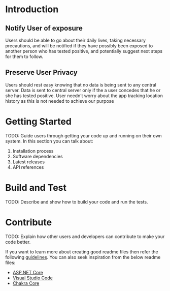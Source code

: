 # Introduction 
## Notify User of exposure
Users should be able to go about their daily lives, taking necessary precautions, and will be notified if they have possibly been exposed to another person who has tested positive, and potentially suggest next steps for them to follow.
## Preserve User Privacy
Users should rest easy knowing that no data is being sent to any central server. Data is sent to central server only if the a user concedes that he or she has tested positive. User needn’t worry about the app tracking location history as this is not needed to achieve our purpose


# Getting Started
TODO: Guide users through getting your code up and running on their own system. In this section you can talk about:
1.	Installation process
2.	Software dependencies
3.	Latest releases
4.	API references

# Build and Test
TODO: Describe and show how to build your code and run the tests. 

# Contribute
TODO: Explain how other users and developers can contribute to make your code better. 

If you want to learn more about creating good readme files then refer the following [guidelines](https://docs.microsoft.com/en-us/azure/devops/repos/git/create-a-readme?view=azure-devops). You can also seek inspiration from the below readme files:
- [ASP.NET Core](https://github.com/aspnet/Home)
- [Visual Studio Code](https://github.com/Microsoft/vscode)
- [Chakra Core](https://github.com/Microsoft/ChakraCore)